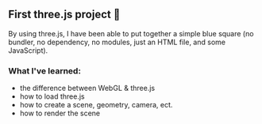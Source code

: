 ## First three.js project 🎈

By using three.js, I have been able to put together a simple blue square (no bundler, no dependency, no modules, just an HTML file, and some JavaScript).

### What I've learned:
- the difference between WebGL & three.js
- how to load three.js
- how to create a scene, geometry, camera, ect.
- how to render the scene
